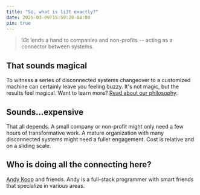 ```yaml
---
title: "So, what is li3t exactly?"
date: 2025-03-09T15:59:28-08:00
pin: true
---
```


> li3t lends a hand to companies and non-profits -- acting as a connector between systems. 

<!--more-->

## That sounds magical

To witness a series of disconnected systems changeover to a customized machine can certainly leave you feeling buzzy. It's not magic, but the results feel magical. Want to learn more? [Read about our philosophy](https://li3t.com/philosophy).

## Sounds...expensive

That all depends. A small company or non-profit might only need a few hours of transformative work. A mature organization with many disconnected systems might need a fuller engagement. Cost is relative and on a sliding scale. 

## Who is doing all the connecting here? 

[Andy Koop](https://koop.ws) and friends. Andy is a full-stack programmer with smart friends that specialize in various areas. 

